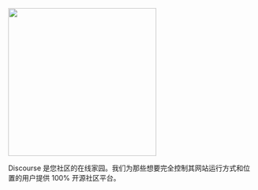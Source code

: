 <a href="https://www.discourse.org/">
  <img src="https://testingcf.jsdelivr.net/gh/discourse/discourse@main/images/discourse-readme-logo.png" width="300px">
</a>

Discourse 是您社区的在线家园。我们为那些想要完全控制其网站运行方式和位置的用户提供 100% 开源社区平台。